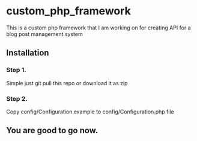 # custom_php_framework
This is a custom php framework that I am working on for creating API for a blog post management system
## Installation
### Step 1.
Simple just git pull this repo or download it as zip
### Step 2.
Copy config/Configuration.example to config/Configuration.php file

## You are good to go now.
